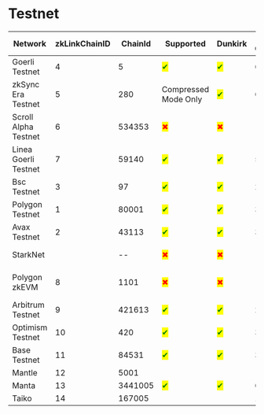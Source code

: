 # Testnet

<table data-full-width="false"><thead><tr><th width="124">Network</th><th width="85">zkLinkChainID</th><th width="93">ChainId</th><th width="120">Supported</th><th width="84">Dunkirk</th><th width="97">Deposit Confirmations</th><th>Est.</th><th>Comment</th></tr></thead><tbody><tr><td>Goerli Testnet</td><td>4</td><td>5</td><td><mark style="color:green;">✔</mark></td><td><mark style="color:green;">✔</mark></td><td>64</td><td>12.8m</td><td>--</td></tr><tr><td>zkSync Era Testnet</td><td>5</td><td>280</td><td>Compressed Mode Only</td><td><mark style="color:green;">✔</mark></td><td>60</td><td>1m</td><td>--</td></tr><tr><td>Scroll Alpha Testnet</td><td>6</td><td>534353</td><td><mark style="color:red;">✖</mark></td><td><mark style="color:red;">✖</mark></td><td>--</td><td>--</td><td>Lack of support for Sha2-256</td></tr><tr><td>Linea Goerli Testnet</td><td>7</td><td>59140</td><td><mark style="color:green;">✔</mark></td><td><mark style="color:green;">✔</mark></td><td>5</td><td>1m</td><td>--</td></tr><tr><td>Bsc Testnet</td><td>3</td><td>97</td><td><mark style="color:green;">✔</mark></td><td><mark style="color:green;">✔</mark></td><td>20</td><td>1m</td><td>--</td></tr><tr><td>Polygon Testnet</td><td>1</td><td>80001</td><td><mark style="color:green;">✔</mark></td><td><mark style="color:green;">✔</mark></td><td>300</td><td>10m</td><td>--</td></tr><tr><td>Avax Testnet</td><td>2</td><td>43113</td><td><mark style="color:green;">✔</mark></td><td><mark style="color:green;">✔</mark></td><td>30</td><td>1m</td><td>--</td></tr><tr><td>StarkNet</td><td></td><td>--</td><td><mark style="color:red;">✖</mark></td><td><mark style="color:red;">✖</mark></td><td>--</td><td></td><td>Under development</td></tr><tr><td>Polygon zkEVM</td><td>8</td><td>1101</td><td><mark style="color:red;">✖</mark></td><td><mark style="color:red;">✖</mark></td><td>--</td><td></td><td>Lack of support for Sha2-256</td></tr><tr><td>Arbitrum Testnet</td><td>9</td><td>421613</td><td><mark style="color:green;">✔</mark></td><td><mark style="color:green;">✔</mark></td><td>20</td><td>1m</td><td>--</td></tr><tr><td>Optimism<br>Testnet</td><td>10</td><td>420</td><td><mark style="color:green;">✔</mark></td><td><mark style="color:green;">✔</mark></td><td>30</td><td>1m</td><td></td></tr><tr><td>Base<br>Testnet</td><td>11</td><td>84531</td><td><mark style="color:green;">✔</mark></td><td><mark style="color:green;">✔</mark></td><td>30</td><td>1m</td><td></td></tr><tr><td>Mantle</td><td>12</td><td>5001</td><td></td><td></td><td></td><td></td><td></td></tr><tr><td>Manta</td><td>13</td><td>3441005</td><td><mark style="color:green;">✔</mark></td><td><mark style="color:green;">✔</mark></td><td>6</td><td>1m</td><td></td></tr><tr><td>Taiko</td><td>14</td><td>167005</td><td></td><td></td><td>12</td><td>1m</td><td></td></tr></tbody></table>
